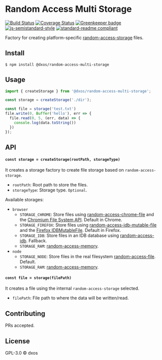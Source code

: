 # Random Access Multi Storage

[![Build Status](https://travis-ci.com/dxos/random-access-multi-storage.svg?branch=master)](https://travis-ci.com/dxos/random-access-multi-storage)
[![Coverage Status](https://coveralls.io/repos/github/dxos/random-access-multi-storage/badge.svg?branch=master)](https://coveralls.io/github/dxos/random-access-multi-storage?branch=master)
[![Greenkeeper badge](https://badges.greenkeeper.io/dxos/random-access-multi-storage.svg)](https://greenkeeper.io/)
[![js-semistandard-style](https://img.shields.io/badge/code%20style-semistandard-brightgreen.svg?style=flat-square)](https://github.com/standard/semistandard)
[![standard-readme compliant](https://img.shields.io/badge/readme%20style-standard-brightgreen.svg?style=flat-square)](https://github.com/RichardLitt/standard-readme)

Factory for creating platform-specific [random-access-storage](https://github.com/random-access-storage) files.

## Install

```
$ npm install @dxos/random-access-multi-storage
```

## Usage

```javascript
import { createStorage } from '@dxos/random-access-multi-storage';

const storage = createStorage('./dir');

const file = storage('test.txt')
file.write(0, Buffer('hello'), err => {
  file.read(0, 5, (err, data) => {
    console.log(data.toString())
  })
});
```

## API

#### `const storage = createStorage(rootPath, storageType)`

It creates a storage factory to create file storage based on `random-access-storage`.

- `rootPath`: Root path to store the files.
- `storageType`: Storage type. `Optional`.

Available storages:

- `browser`
  - `STORAGE_CHROME`: Store files using [random-access-chrome-file](https://github.com/dxos/random-access-chrome-file) and the [Chromium File System API](https://web.dev/native-file-system/). Default in Chrome.
  - `STORAGE_FIREFOX`: Store files using [random-access-idb-mutable-file](https://github.com/random-access-storage/random-access-idb-mutable-file) and the [Firefox IDBMutableFile](https://developer.mozilla.org/en-US/docs/Web/API/IDBMutableFile). Default in Firefox.
  - `STORAGE_IDB`: Store files in an IDB database using [random-access-idb](https://github.com/random-access-storage/random-access-idb). Fallback.
  - `STORAGE_RAM`: [random-access-memory](https://github.com/random-access-storage/random-access-memory).
- `node`
  - `STORAGE_NODE`: Store files in the real filesystem [random-access-file](https://github.com/random-access-storage/random-access-file). Default.
  - `STORAGE_RAM`: [random-access-memory](https://github.com/random-access-storage/random-access-memory).

#### `const file = storage(filePath)`

It creates a file using the internal `random-access-storage` selected.

- `filePath`: File path to where the data will be written/read.

## Contributing

PRs accepted.

## License

GPL-3.0 © dxos
